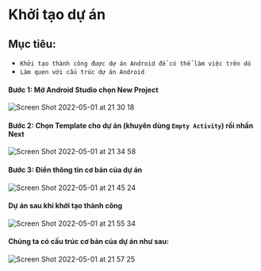 # Khởi tạo dự án

## Mục tiêu: 
- `Khởi tạo thành công được dự án Android để có thể làm việc trên dó`
- `Làm quen với cấu trúc dự án Android`

#### Bước 1: Mở Android Studio chọn New Project
![Screen Shot 2022-05-01 at 21 30 18](https://user-images.githubusercontent.com/45780510/166150546-ededf773-6c6d-4704-91c1-a79957b5829d.png)

#### Bước 2: Chọn Template cho dự án (khuyên dùng `Empty Activity`) rồi nhấn Next
![Screen Shot 2022-05-01 at 21 34 58](https://user-images.githubusercontent.com/45780510/166150706-647e1b65-be17-4dd2-ac2d-4e77fe45ba19.png)

#### Bước 3: Điển thông tin cơ bản của dự án
![Screen Shot 2022-05-01 at 21 45 24](https://user-images.githubusercontent.com/45780510/166151137-582a21a3-685b-490c-ba3a-6168553d8550.png)

#### Dự án sau khi khởi tạo thành công
![Screen Shot 2022-05-01 at 21 55 34](https://user-images.githubusercontent.com/45780510/166151502-df17ba63-6935-4f1d-9d18-06160dfe2c74.png)

#### Chúng ta có cấu trúc cơ bản của dự án như sau:
![Screen Shot 2022-05-01 at 21 57 25](https://user-images.githubusercontent.com/45780510/166151573-ba873764-7d46-428e-a575-85b0e6489d33.png)
